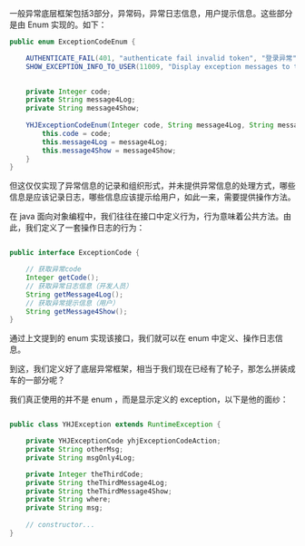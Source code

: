 一般异常底层框架包括3部分，异常码，异常日志信息，用户提示信息。这些部分是由 Enum 实现的。如下：

```java
public enum ExceptionCodeEnum {

    AUTHENTICATE_FAIL(401, "authenticate fail invalid token", "登录异常"),
    SHOW_EXCEPTION_INFO_TO_USER(11009, "Display exception messages to the user", "可以预知展示给用户的指定异常");
   

    private Integer code;
    private String message4Log;
    private String message4Show;
    
    YHJExceptionCodeEnum(Integer code, String message4Log, String message4Show) {
        this.code = code;
        this.message4Log = message4Log;
        this.message4Show = message4Show;
    }
}
```

但这仅仅实现了异常信息的记录和组织形式，并未提供异常信息的处理方式，哪些信息是应该记录日志，哪些信息应该提示给用户，如此一来，需要提供操作方法。

在 java 面向对象编程中，我们往往在接口中定义行为，行为意味着公共方法。由此，我们定义了一套操作日志的行为：

```java

public interface ExceptionCode {

    // 获取异常code
    Integer getCode();
    // 获取异常日志信息（开发人员）
    String getMessage4Log();
    // 获取异常提示信息（用户）
    String getMessage4Show();
}

```

通过上文提到的 enum 实现该接口，我们就可以在 enum 中定义、操作日志信息。

到这，我们定义好了底层异常框架，相当于我们现在已经有了轮子，那怎么拼装成车的一部分呢？

我们真正使用的并不是 enum ，而是显示定义的 exception，以下是他的面纱：

```java

public class YHJException extends RuntimeException {

    private YHJExceptionCode yhjExceptionCodeAction;
    private String otherMsg;
    private String msgOnly4Log;

    private Integer theThirdCode;
    private String theThirdMessage4Log;
    private String theThirdMessage4Show;
    private String where;
    private String msg;
    
    // constructor...
}

```


































